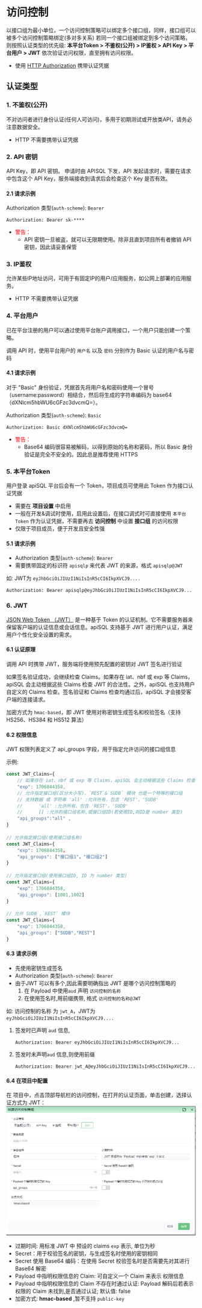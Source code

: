 # 访问控制

以接口组为最小单位，一个访问控制策略可以绑定多个接口组，同样，接口组可以被多个访问控制策略绑定(多对多关系)
    若同一个接口组被绑定到多个访问策略，则按照认证类型的优先级:
    **本平台Token > 不鉴权(公开) > IP鉴权 > API Key > 平台用户 > JWT** 依次验证访问权限，直至拥有访问权限。

* 使用 [HTTP Authorization](https://developer.mozilla.org/zh-CN/docs/Web/HTTP/Headers/Authorization) 携带认证凭据

## 认证类型

### 1. 不鉴权(公开)

不对访问者进行身份认证(任何人可访问)，多用于初期测试或开放类API，请务必注意数据安全。

* HTTP 不需要携带认证凭据

### 2. API 密钥

API Key，即 API 密钥。 申请时由 APISQL 下发，API 发起请求时，需要在请求中包含这个 API Key，服务端接收到请求后会检查这个 Key 是否有效。

#### 2.1 请求示例

Authorization 类型(`auth-scheme`): `Bearer`

```HTTP
Authorization: Bearer sk-****
```

* <font color="red">警告：</font>
  * API 密钥一旦被盗，就可以无限期使用。除非且直到项目所有者撤销 API 密钥，因此请妥善保管

### 3. IP鉴权

允许某些IP地址访问，可用于有固定IP的用户/应用服务，如公网上部署的应用服务。

* HTTP 不需要携带认证凭据

### 4. 平台用户

已在平台注册的用户可以通过使用平台账户调用接口，一个用户只能创建一个策略。

调用 API 时，使用平台用户的 `用户名` 以及 `密码` 分别作为 Basic 认证的用户名与密码

#### 4.1 请求示例

对于 "Basic" 身份验证，凭据首先将用户名和密码使用一个冒号（username:password）相结合，然后将生成的字符串编码为 base64（dXNlcm5hbWU6cGFzc3dvcmQ=）。

Authorization 类型(`auth-scheme`): `Basic`

```HTTP
Authorization: Basic dXNlcm5hbWU6cGFzc3dvcmQ=
```

* <font color="red">警告：</font>
  * Base64 编码很容易被解码，以得到原始的名称和密码，所以 Basic 身份验证是完全不安全的。因此总是推荐使用 HTTPS

### 5. 本平台Token

用户登录 apiSQL 平台后会有一个 Token，项目成员可使用此 Token 作为接口认证凭据

* 需要在 **项目设置** 中启用
* 一般在开发&调试时使用，启用此设置后，在接口调式时可直接使用 `本平台Token` 作为认证凭据，不需要再去 **访问控制** 中设置 **接口组** 的访问权限
* 仅限于项目成员，便于开发且安全性强

#### 5.1  请求示例

* Authorization 类型(`auth-scheme`): `Bearer`
* 需要携带固定的标识符 `apisqlp` 来代表 JWT 的来源，格式 `apisqlp@JWT`

如: JWT为 `eyJhbGciOiJIUzI1NiIsInR5cCI6IkpXVCJ9....`

```HTTP
Authorization: Bearer apisqlp@eyJhbGciOiJIUzI1NiIsInR5cCI6IkpXVCJ9...
```

### 6. JWT

[JSON Web Token （JWT）](https://jwt.io/) 是一种基于 Token 的认证机制。它不需要服务器来保留客户端的认证信息或会话信息。apiSQL 支持基于 JWT 进行用户认证，满足用户个性化安全设置的需求。

#### 6.1 认证原理

调用 API 时携带 JWT，服务端将使用预先配置的密钥对 JWT 签名进行验证

如果签名验证成功，会继续检查 Claims。如果存在 iat、nbf 或 exp 等 Claims，apiSQL 会主动根据这些 Claims 检查 JWT 的合法性。之外，apiSQL 也支持用户自定义的 Claims 检查。签名验证和 Claims 检查均通过后，apiSQL 才会接受客户端的连接请求。

加密方式为 `hmac-based`，即 JWT 使用对称密钥生成签名和校验签名（支持 HS256、HS384 和 HS512 算法）

#### 6.2 权限信息

JWT 权限列表定义了 api_groups 字段，用于指定允许访问的接口组信息

示例:

```js
const JWT_Claims={
    // 如果存在 iat、nbf 或 exp 等 Claims，apiSQL 会主动根据这些 Claims 检查 JWT 的合法性。
    "exp": 1706844358,
    // 允许指定接口组(区分大小写)，`REST`&`SUDB` 模块 也是一个特殊的接口组
    // 支持数据 或 字符串 'all' :允许所有，包含 'REST'，'SUDB'
    //      'all' :允许所有，包含 'REST'，'SUDB'    
    //      [] :允许的接口组名称,或接口组ID(若使用ID,则ID是 number 类型)    
    "api_groups":"all" ,
}

// 允许指定接口组(使用接口组名称)
const JWT_Claims={
    "exp": 1706844358，
    "api_groups": ["接口组1"，"接口组2"] 
}

// 允许指定接口组(使用接口组ID, ID 为 number 类型)
const JWT_Claims={
    "exp": 1706844358,
    "api_groups": [1001,1002] 
}

// 允许 SUDB ,`REST` 模块
const JWT_Claims={
    "exp": 1706844358,
    "api_groups": ["SUDB","REST"] 
}
```

#### 6.3 请求示例

* 先使用密钥生成签名
* Authorization 类型(`auth-scheme`): `Bearer`
* 由于JWT 可以有多个,因此需要明确指出 JWT 是哪个访问控制策略的  
  1. 在 Payload 中使用`aud` 声明 `访问控制的名称`
  2. 在使用签名时,用前缀携带, 格式 `访问控制的名称@JWT`

如: 访问控制的名称 为 `jwt_A`，JWT为 `eyJhbGciOiJIUzI1NiIsInR5cCI6IkpXVCJ9....`

1. 签发时已声明 `aud` 信息,

    ```HTTP
    Authorization: Bearer eyJhbGciOiJIUzI1NiIsInR5cCI6IkpXVCJ9...
    ```

2. 签发时未声明`aud` 信息,则使用前缀

    ```HTTP
    Authorization: Bearer jwt_A@eyJhbGciOiJIUzI1NiIsInR5cCI6IkpXVCJ9...
    ```

#### 6.4 在项目中配置

在 项目中，点击顶部导航栏的访问控制，在打开的认证页面，单击创建，选择认证方式为 JWT：
![alt text](./images/访问控制/s_2024-05-20_10-13-05.png)

* 过期时间: 用标准 JWT 中 预设的 claims `exp` 表示, 单位为秒
* Secret：用于校验签名的密钥，与生成签名时使用的密钥相同
* Secret 使用 Base64 编码：在使用 Secret 校验签名时是否需要先对其进行 Base64 解密
* Payload 中指明权限信息的 Claim: 可自定义一个 Claim 来表示 权限信息
* Payload 中指明权限信息的 Claim 不存在时通过认证: Payload 解码后若表示权限的 Claim 未找到,是否通过认证; 默认值: false
* 加密方式: **hmac-based** ,暂不支持 `public-key`
